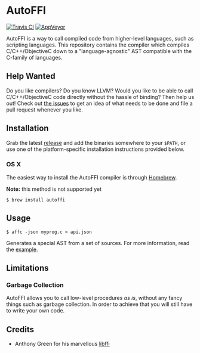 AutoFFI
=======

[![Travis CI](https://travis-ci.org/AutoFFI/AutoFFI.svg?branch=master)](https://travis-ci.org/AutoFFI/AutoFFI) [![AppVeyor](https://ci.appveyor.com/project/myaccount/myproject/branch/master)](https://ci.appveyor.com/project/myaccount/myproject)

AutoFFI is a way to call compiled code from higher-level languages, such as
scripting languages. This repository contains the compiler which compiles
C/C++/ObjectiveC down to a "language-agnostic" AST compatible with the C-family
of languages.

## Help Wanted

Do you like compilers? Do you know LLVM? Would you like to be able to call
C/C++/ObjectiveC code directly without the hassle of binding? Then help us out!
Check out [the issues](https://github.com/AutoFFI/AutoFFI/issues) to get an
idea of what needs to be done and file a pull request whenever you like.

## Installation

Grab the latest [release](https://github.com/AutoFFI/AutoFFI/releases) and add
the binaries somewhere to your `$PATH`, or use one of the platform-specific
installation instructions provided below.

### OS X

The easiest way to install the AutoFFI compiler is through [Homebrew](https://brew.sh/).

**Note:** this method is not supported yet

```
$ brew install autoffi
```

## Usage

```
$ affc -json myprog.c > api.json
```

Generates a special AST from a set of sources. For more information, read the
[example](http://github.com/AutoFFI/AutoFFI/tree/master/example/).

## Limitations

### Garbage Collection

AutoFFI allows you to call low-level procedures _as is_, without any fancy
things such as garbage collection. In order to achieve that you will still have
to write your own code.

## Credits

 - Anthony Green for his marvellous [libffi](http://github.com/libffi/libffi)

